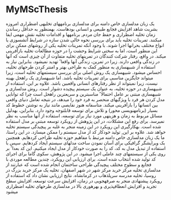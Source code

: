 # MyMScThesis
يک زبان مدلسازی خاص دامنه برای مدلسازی برنامههای
تخليهی اضطراری
امروزه بشریت شاهد افزایش فجایع طبیعی و انسانی بودهاست. بهمنظور به حداقل رساندن زمان
تخلیه اضطراری و حفظ جان مردم, برنامهها و اقدامات تخلیه نقش مهمی ایفا میکنند. تمرینات
تخلیه باید برای بررسی نحوه خالی شدن سازه در شرایط آتشسوزی یا انواع مختلف بحرانها
اجرا شوند. با وجود آنکه تمرینات تخلیه یکی از روشهای ممکن برای این منظور است، اما به
سختی شرایط وحشت را در حوزه مطالعات تخلیه بازآفرینی میکند. در واقع، رفتار شرکت
کنندگان در تمرینهای تخلیه متفاوت از آن چیزی است که آنها در زندگی واقعی دارند. زیرا
در تمرین، زندگی آنها واقعا ً تهدید نمیشود. بنابراین نیاز به استفاده از شبیهسازی به منظور
کمک به طراحی بهتر و امنتر کردن طرحهای تخلیه، احساس میشود.
شبیهسازی یک روش اصلی برای بررسی سیستمهای تخلیه است، زیرا میتواند جایگزین
مناسبی برای تمرینات تخلیه باشد. اما شبیهسازی یک راهحل بهینه نیست، زیرا نمیتواند از
نظر رفتارهای انسانی واقعبین باشد. علاوه بر این، استفاده از شبیهسازی در حوزه تخلیه، به
عنوان یک سیستم پیچیده دشوار است. روش مدلسازی و شبیهسازی مبتنی بر عامل احتمالا ً
مناسبترین و سریعترین راهحل است چرا که توانایی مدل کردن هر فرد با ویژگیهای منحصر
به فرد خود را میدهد، در نتیجه تعامل دنیای واقعی بین انسانها را بازآفرینی میکند. متاسفانه
هنوز نقایصی مانند نیاز به نوشتن خطوط کد بسیار (برنامهنویسی محور) و تلاش برای توسعه
قابلتوجه وجود دارد. بنابراین، بهدلیل مسائل مربوط به زمان و هزینهی مورد نیاز برای توسعه،
استفاده از آنها مناسب به نظر نمیرسد.
برای رفع این مشکلات، در این پژوهش از رویکرد توسعه مبتنی بر مدل استفاده شده است.
بهکارگیری این رویکرد در این زمینه منجر به غلبه بر پیچیدگی سیستم تخلیه خواهد شد.
علاوه بر این, تولید خودکار کد از مدل سیستم را ممکن میسازد. در این راستا، ما یک زبان
مدلسازی خاص دامنه مرتبط با مفاهیم حوزه تخلیه طراحی کردهایم. همچنین یک ویرایشگر
گرافیکی برای آسان نمودن ساخت مدلهای سیستم ایجاد کردهایم. سپس با استفاده از تبدیل
مدل به کد، کد را به صورت خودکار از مدل ایجاد میکنیم. این کد بعدا ً بر روی یکی از
سیستمهای چند عاملی اجرا میشود. در این پژوهش، سکوی گاما برای اجرای کد تولید شده
انتخاب شده است.
برای ارزیابی این رویکرد، چندین مطالعه موردی با فجایع و سطوح مختلف پیچیدگی طراحی
ساختمان انجام شده است که عبارتند از مدلسازی تخلیه مرکز خرید مرکز شهر در شهر
اصفهان، تخلیه یک مرکز خرید بزرگ در روسیا، تخلیه مدرسه سرپلذهاب در کرمانشاه. نتایج
ارزیابی نشان داد که استفاده از رویکرد پیشنهادی منجر به صرفهجویی در زمان، افزایش سرعت
توسعه، افزایش سطح تجرید و افزایش انعطافپذیری و بهرهوری بالا در مدلسازی طرحهای
تخلیه اضطراری میشود
